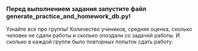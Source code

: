 ### Перед выполнением задания запустите файл generate_practice_and_homework_db.py!

Узнайте все про группы! Количество учеников, средняя оценка, сколько человек не сдали работы и сколько опоздали со задачей работы. И сколько в каждой группе было повторных попыток сдать работу.

